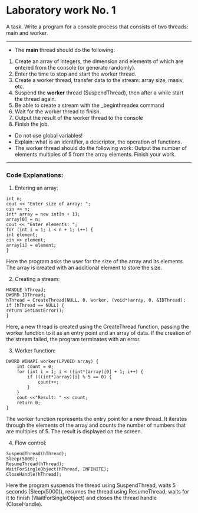 # Laboratory work No. 1

A task. Write a program for a console process that consists of two threads: main and worker.

- - -

* The **main** thread should do the following:

1. Create an array of integers, the dimension and elements of which are entered from the console (or generate randomly).
2. Enter the time to stop and start the worker thread.
3. Create a worker thread, transfer data to the stream: array size, masiv, etc.
4. Suspend the **worker** thread (SuspendThread), then after a while start the thread again.
5. Be able to create a stream with the \_beginthreadex command
6. Wait for the worker thread to finish.
7. Output the result of the worker thread to the console
8. Finish the job.

* Do not use global variables!
* Explain: what is an identifier, a descriptor, the operation of functions.
* The worker thread should do the following work:
Output the number of elements multiples of 5 from the array elements. Finish your work.

- - -

### Code Explanations:

1. Entering an array:

```
int n;
cout << "Enter size of array: ";
cin >> n;
int* array = new int[n + 1];
array[0] = n;
cout << "Enter elements: ";
for (int i = 1; i < n + 1; i++) {
int element;
cin >> element;
array[i] = element;
}
```

Here the program asks the user for the size of the array and its elements. The array is created with an additional element to store the size.

2. Creating a stream:

```
HANDLE hThread;
DWORD IDThread;
hThread = CreateThread(NULL, 0, worker, (void*)array, 0, &IDThread);
if (hThread == NULL) {
return GetLastError();
}
```
Here, a new thread is created using the CreateThread function, passing the worker function to it as an entry point and an array of data. If the creation of the stream failed, the program terminates with an error.

3. Worker function:

```
DWORD WINAPI worker(LPVOID array) {
    int count = 0;
    for (int i = 1; i < ((int*)array)[0] + 1; i++) {
        if (((int*)array)[i] % 5 == 0) {
            count++;
        }
    }
    cout <<"Result: " << count;
    return 0;
}
```
The worker function represents the entry point for a new thread. It iterates through the elements of the array and counts the number of numbers that are multiples of 5. The result is displayed on the screen.

4. Flow control:

```
SuspendThread(hThread);
Sleep(5000);
ResumeThread(hThread);
WaitForSingleObject(hThread, INFINITE);
CloseHandle(hThread);
```
Here the program suspends the thread using SuspendThread, waits 5 seconds (Sleep(5000)), resumes the thread using ResumeThread, waits for it to finish (WaitForSingleObject) and closes the thread handle (CloseHandle).